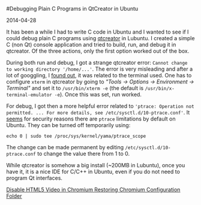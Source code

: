 #Debugging Plain C Programs in QtCreator in Ubuntu

2014-04-28

<!--- tags: cpp linux qt -->

It has been a while I had to write C code in Ubuntu and I wanted to see if I could debug plain C programs using [qtcreator](http://en.wikipedia.org/wiki/Qt_Creator) in Lubuntu. I created a simple C (non Qt) console application and tried to build, run, and debug it in qtcreator. Of the three actions, only the first option worked out of the box.

During both run and debug, I got a strange qtcreator error: `Cannot change to working directory '/home/...'`. The error is very misleading and after a lot of googgling, I [found out](http://www.raspberrypi.org/forums/viewtopic.php?f=33&t=11706), it was related to the terminal used. One has to configure `xterm` in qtcreator by going to *"Tools -> Options -> Environment -> Terminal"* and set it to `/usr/bin/xterm -e` (the default is `/usr/bin/x-terminal-emulator -e`). Once this was set, run worked.

For debug, I got then a more helpful error related to `'ptrace: Operation not permitted. ... For more details, see /etc/sysctl.d/10-ptrace.conf'`. It [seems](http://askubuntu.com/questions/41629/after-upgrade-gdb-wont-attach-to-process) for security reasons there are `ptrace` limitations by default on Ubuntu. They can be turned off temporarily using:
```
echo 0 | sudo tee /proc/sys/kernel/yama/ptrace_scope
```
The change can be made permanent by editing `/etc/sysctl.d/10-ptrace.conf` to change the value there from 1 to 0.

While qtcreator is somehow a big install (~200MB in Lubuntu), once you have it, it is a nice IDE for C/C++ in Ubuntu, even if you do not need to program Qt interfaces.

<ins class='nfooter'><a rel='prev' id='fprev' href='#blog/2014/2014-05-01-Disable-HTML5-Video-in-Chromium.md'>Disable HTML5 Video in Chromium</a> <a rel='next' id='fnext' href='#blog/2014/2014-04-26-Restoring-Chromium-Configuration-Folder.md'>Restoring Chromium Configuration Folder</a></ins>
